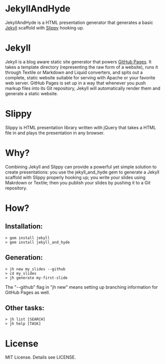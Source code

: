 # JekyllAndHyde

JekyllAndHyde is a HTML presentation generator that generates a basic [Jekyll][1] scaffold with [Slippy][2] hooking up.

# Jekyll

Jekyll is a blog aware static site generator that powers [GitHub Pages][3]. It takes a template directory (representing the raw form of a website), runs it through Textile or Markdown and Liquid converters, and spits out a complete, static website suitable for serving with Apache or your favorite web server. GitHub Pages is set up in a way that whenever you push markup files into its Git repository, Jekyll will automatically render them and generate a static website.

# Slippy

Slippy is HTML presentation library written with jQuery that takes a HTML file in and plays the presentation in any browser.

# Why?

Combining Jekyll and Slippy can provide a powerful yet simple solution to create presentations: you use the jekyll_and_hyde gem to generate a Jekyll scaffold with Slippy properly hooking up; you write your slides using Makrdown or Textile; then you publish your slides by pushing it to a Git repository.

# How?

## Installation:

	> gem install jekyll
	> gem install jekyll_and_hyde

## Generation:

	> jh new my_slides --github
	> cd my_slides
	> jh generate my-first-slide

The "--github" flag in "jh new" means setting up branching information for GitHub Pages as well.

## Other tasks:
	
	> jh list [SEARCH]
	> jh help [TASK]
  

# License

MIT License. Details see LICENSE.

[1]: https://github.com/mojombo/jekyll
[2]: https://github.com/Seldaek/slippy
[3]: http://pages.github.com/